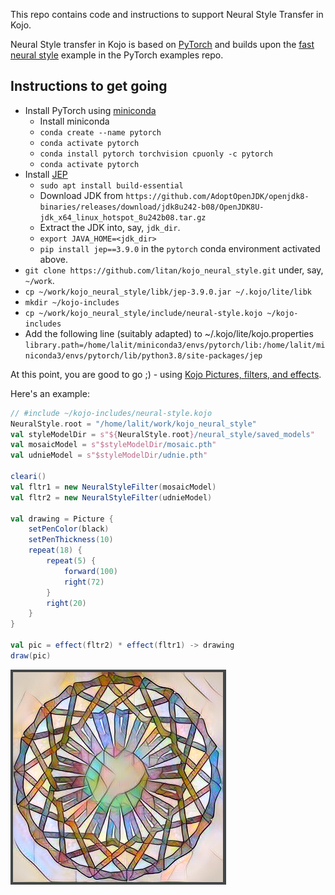 This repo contains code and instructions to support Neural Style Transfer in Kojo.

Neural Style transfer in Kojo is based on [PyTorch](https://pytorch.org/) and builds upon the [fast neural style](https://github.com/pytorch/examples/tree/master/fast_neural_style) example in the PyTorch examples repo.

## Instructions to get going
* Install PyTorch using [miniconda](https://docs.conda.io/en/latest/miniconda.html)
  * Install miniconda
  * `conda create --name pytorch`
  * `conda activate pytorch`
  * `conda install pytorch torchvision cpuonly -c pytorch`
  * `conda activate pytorch`
* Install [JEP](https://github.com/ninia/jep)
  * `sudo apt install build-essential`
  * Download JDK from `https://github.com/AdoptOpenJDK/openjdk8-binaries/releases/download/jdk8u242-b08/OpenJDK8U-jdk_x64_linux_hotspot_8u242b08.tar.gz` 
  * Extract the JDK into, say, `jdk_dir`.
  * `export JAVA_HOME=<jdk_dir>`
  * `pip install jep==3.9.0` in the `pytorch` conda environment activated above.
* `git clone https://github.com/litan/kojo_neural_style.git` under, say, `~/work`.
* `cp ~/work/kojo_neural_style/libk/jep-3.9.0.jar ~/.kojo/lite/libk`
* `mkdir ~/kojo-includes`
* `cp ~/work/kojo_neural_style/include/neural-style.kojo ~/kojo-includes`
* Add the following line (suitably adapted) to ~/.kojo/lite/kojo.properties  
`library.path=/home/lalit/miniconda3/envs/pytorch/lib:/home/lalit/miniconda3/envs/pytorch/lib/python3.8/site-packages/jep`

At this point, you are good to go ;) - using [Kojo Pictures, filters, and effects](http://docs.kogics.net/tutorials/pictures-intro.html).

Here's an example:
```scala
// #include ~/kojo-includes/neural-style.kojo
NeuralStyle.root = "/home/lalit/work/kojo_neural_style"
val styleModelDir = s"${NeuralStyle.root}/neural_style/saved_models"
val mosaicModel = s"$styleModelDir/mosaic.pth"
val udnieModel = s"$styleModelDir/udnie.pth"

cleari()
val fltr1 = new NeuralStyleFilter(mosaicModel)
val fltr2 = new NeuralStyleFilter(udnieModel)

val drawing = Picture {
    setPenColor(black)
    setPenThickness(10)
    repeat(18) {
        repeat(5) {
            forward(100)
            right(72)
        }
        right(20)
    }
}

val pic = effect(fltr2) * effect(fltr1) -> drawing
draw(pic)
```

![example1](./doc/example1.png)

